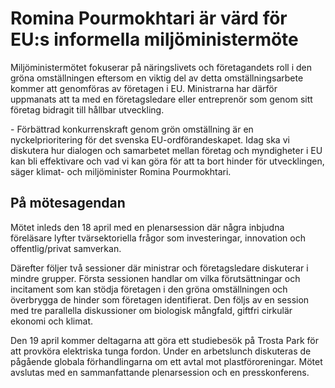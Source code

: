 # Romina Pourmokhtari är värd för EU:s informella miljöministermöte

Miljöministermötet fokuserar på näringslivets och företagandets roll i den gröna omställningen eftersom en viktig del av detta omställningsarbete kommer att genomföras av företagen i EU. Ministrarna har därför uppmanats att ta med en företagsledare eller entreprenör som genom sitt företag bidragit till hållbar utveckling.

\- Förbättrad konkurrenskraft genom grön omställning är en nyckelprioritering för det svenska EU\-ordförandeskapet. Idag ska vi diskutera hur dialogen och samarbetet mellan företag och myndigheter i EU kan bli effektivare och vad vi kan göra för att ta bort hinder för utvecklingen, säger klimat\- och miljöminister Romina Pourmokhtari.

## På mötesagendan

Mötet inleds den 18 april med en plenarsession där några inbjudna föreläsare lyfter tvärsektoriella frågor som investeringar, innovation och offentlig/privat samverkan.

Därefter följer två sessioner där ministrar och företagsledare diskuterar i mindre grupper. Första sessionen handlar om vilka förutsättningar och incitament som kan stödja företagen i den gröna omställningen och överbrygga de hinder som företagen identifierat. Den följs av en session med tre parallella diskussioner om biologisk mångfald, giftfri cirkulär ekonomi och klimat.

Den 19 april kommer deltagarna att göra ett studiebesök på Trosta Park för att provköra elektriska tunga fordon. Under en arbetslunch diskuteras de pågående globala förhandlingarna om ett avtal mot plastföroreningar. Mötet avslutas med en sammanfattande plenarsession och en presskonferens.
